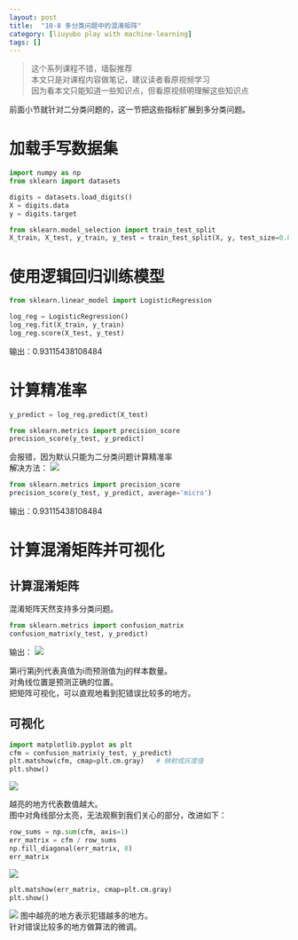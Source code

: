 ```yaml
---
layout: post
title:  "10-8 多分类问题中的混淆矩阵"
category: [liuyubo play with machine-learning]
tags: []
---
```


> 这个系列课程不错，墙裂推荐  
> 本文只是对课程内容做笔记，建议读者看原视频学习  
> 因为看本文只能知道一些知识点，但看原视频明理解这些知识点  

前面小节就针对二分类问题的，这一节把这些指标扩展到多分类问题。

# 加载手写数据集

```python
import numpy as np
from sklearn import datasets

digits = datasets.load_digits()
X = digits.data
y = digits.target

from sklearn.model_selection import train_test_split
X_train, X_test, y_train, y_test = train_test_split(X, y, test_size=0.8,random_state=666)
```

# 使用逻辑回归训练模型

```python
from sklearn.linear_model import LogisticRegression

log_reg = LogisticRegression()
log_reg.fit(X_train, y_train)
log_reg.score(X_test, y_test)
```

输出：0.93115438108484

<!-- more -->

# 计算精准率

```python
y_predict = log_reg.predict(X_test)

from sklearn.metrics import precision_score
precision_score(y_test, y_predict)
```

会报错，因为默认只能为二分类问题计算精准率  
解决方法：
![](http://windmissing.github.io/images/2019/201.jpg)

```python
from sklearn.metrics import precision_score
precision_score(y_test, y_predict, average='micro')
```

输出：0.93115438108484

# 计算混淆矩阵并可视化

## 计算混淆矩阵

混淆矩阵天然支持多分类问题。  

```python
from sklearn.metrics import confusion_matrix
confusion_matrix(y_test, y_predict)
```

输出：
![](http://windmissing.github.io/images/2019/204.png)

第i行第j列代表真值为i而预测值为j的样本数量。  
对角线位置是预测正确的位置。  
把矩阵可视化，可以直观地看到犯错误比较多的地方。  

## 可视化

```python
import matplotlib.pyplot as plt
cfm = confusion_matrix(y_test, y_predict)
plt.matshow(cfm, cmap=plt.cm.gray)   # 映射成灰度值
plt.show()
```

![](http://windmissing.github.io/images/2019/205.png)

越亮的地方代表数值越大。  
图中对角线部分太亮，无法观察到我们关心的部分，改进如下：

```python
row_sums = np.sum(cfm, axis=1)
err_matrix = cfm / row_sums
np.fill_diagonal(err_matrix, 0)
err_matrix
```

![](http://windmissing.github.io/images/2019/206.png)

```python
plt.matshow(err_matrix, cmap=plt.cm.gray)
plt.show()
```

![](http://windmissing.github.io/images/2019/207.png)
图中越亮的地方表示犯错越多的地方。   
针对错误比较多的地方做算法的微调。  
